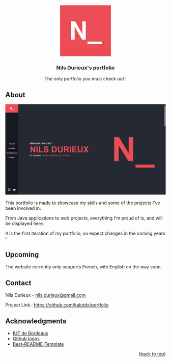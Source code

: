 <a name="readme-top"></a>
<br />
<div align="center">
  <img src="assets/icons/icon.png" alt="Logo" width="160" height="160">

  <h3 align="center">Nils Durieux's portfolio</h3>

  <p align="center">The only portfolio you must check out !</p>
</div>

## About

![Page preview](assets/pictures/preview.png)

This portfolio is made to showcase my skills and some of the projects I've been involved in.

From Java applications to web projects, everything I'm proud of is, and will be displayed here.

It is the first iteration of my portfolio, so expect changes in the coming years !

## Upcoming
The website currently only supports French, with English on the way soon.

## Contact

Nils Durieux - nils.durieux@gmail.com

Project Link : https://github.com/kalutdx/portfolio

## Acknowledgments
* [IUT de Bordeaux](https://www.iut.u-bordeaux.fr/info/)
* [Github logos](https://github.com/logos)
* [Best-README-Template](https://github.com/othneildrew/Best-README-Template/)

<p align="right">(<a href="#readme-top">back to top</a>)</p>